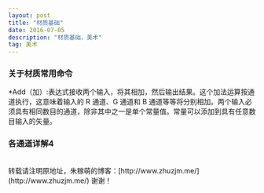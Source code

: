 ```yaml
---
layout: post
title: "材质基础"
date: 2016-07-05
description: "材质基础，美术"
tag: 美术
---  
```

### 关于材质常用命令
*Add（加）:表达式接收两个输入，将其相加，然后输出结果。这个加法运算按通道执行，这意味着输入的 R 通道、G 通道和 B 通道等等将分别相加。两个输入必须具有相同数目的通道，除非其中之一是单个常量值。常量可以添加到具有任意数目输入的矢量。









### 各通道详解4









<br>
转载请注明原地址，朱稼萌的博客：[http://www.zhuzjm.me/](http://www.zhuzjm.me/) 谢谢！
